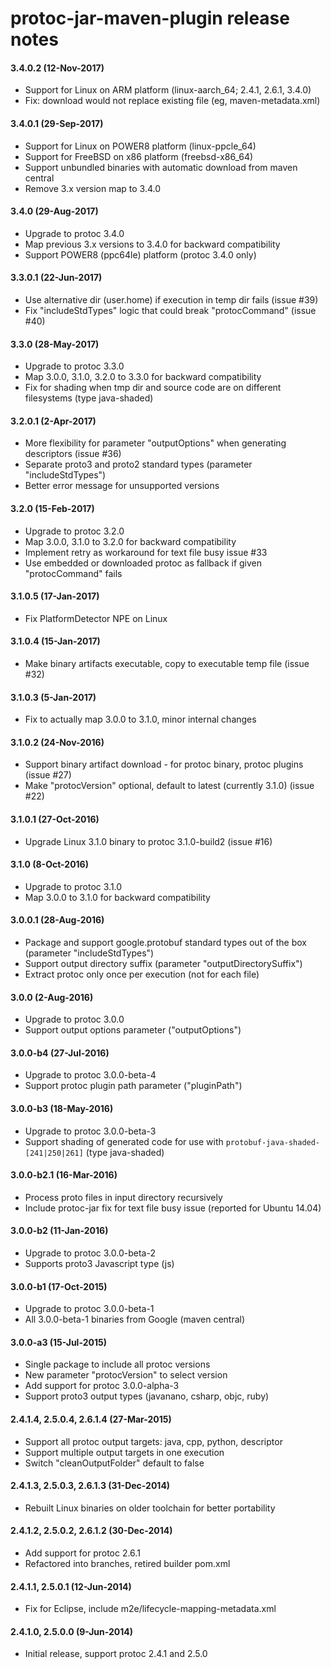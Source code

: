 protoc-jar-maven-plugin release notes
=====================================

#### 3.4.0.2 (12-Nov-2017)
* Support for Linux on ARM platform (linux-aarch_64; 2.4.1, 2.6.1, 3.4.0)
* Fix: download would not replace existing file (eg, maven-metadata.xml)

#### 3.4.0.1 (29-Sep-2017)
* Support for Linux on POWER8 platform (linux-ppcle_64)
* Support for FreeBSD on x86 platform (freebsd-x86_64)
* Support unbundled binaries with automatic download from maven central
* Remove 3.x version map to 3.4.0

#### 3.4.0 (29-Aug-2017)
* Upgrade to protoc 3.4.0
* Map previous 3.x versions to 3.4.0 for backward compatibility
* Support POWER8 (ppc64le) platform (protoc 3.4.0 only)

#### 3.3.0.1 (22-Jun-2017)
* Use alternative dir (user.home) if execution in temp dir fails (issue #39)
* Fix "includeStdTypes" logic that could break "protocCommand" (issue #40)

#### 3.3.0 (28-May-2017)
* Upgrade to protoc 3.3.0
* Map 3.0.0, 3.1.0, 3.2.0 to 3.3.0 for backward compatibility
* Fix for shading when tmp dir and source code are on different filesystems (type java-shaded)

#### 3.2.0.1 (2-Apr-2017)
* More flexibility for parameter "outputOptions" when generating descriptors (issue #36)
* Separate proto3 and proto2 standard types (parameter "includeStdTypes")
* Better error message for unsupported versions

#### 3.2.0 (15-Feb-2017)
* Upgrade to protoc 3.2.0
* Map 3.0.0, 3.1.0 to 3.2.0 for backward compatibility
* Implement retry as workaround for text file busy issue #33
* Use embedded or downloaded protoc as fallback if given "protocCommand" fails

#### 3.1.0.5 (17-Jan-2017)
* Fix PlatformDetector NPE on Linux

#### 3.1.0.4 (15-Jan-2017)
* Make binary artifacts executable, copy to executable temp file (issue #32)

#### 3.1.0.3 (5-Jan-2017)
* Fix to actually map 3.0.0 to 3.1.0, minor internal changes

#### 3.1.0.2 (24-Nov-2016)
* Support binary artifact download - for protoc binary, protoc plugins (issue #27)
* Make "protocVersion" optional, default to latest (currently 3.1.0) (issue #22)

#### 3.1.0.1 (27-Oct-2016)
* Upgrade Linux 3.1.0 binary to protoc 3.1.0-build2 (issue #16)

#### 3.1.0 (8-Oct-2016)
* Upgrade to protoc 3.1.0
* Map 3.0.0 to 3.1.0 for backward compatibility

#### 3.0.0.1 (28-Aug-2016)
* Package and support google.protobuf standard types out of the box (parameter "includeStdTypes")
* Support output directory suffix (parameter "outputDirectorySuffix")
* Extract protoc only once per execution (not for each file)

#### 3.0.0 (2-Aug-2016)
* Upgrade to protoc 3.0.0
* Support output options parameter ("outputOptions")

#### 3.0.0-b4 (27-Jul-2016)
* Upgrade to protoc 3.0.0-beta-4
* Support protoc plugin path parameter ("pluginPath")

#### 3.0.0-b3 (18-May-2016)
* Upgrade to protoc 3.0.0-beta-3
* Support shading of generated code for use with `protobuf-java-shaded-[241|250|261]` (type java-shaded)

#### 3.0.0-b2.1 (16-Mar-2016)
* Process proto files in input directory recursively
* Include protoc-jar fix for text file busy issue (reported for Ubuntu 14.04)

#### 3.0.0-b2 (11-Jan-2016)
* Upgrade to protoc 3.0.0-beta-2
* Supports proto3 Javascript type (js)

#### 3.0.0-b1 (17-Oct-2015)
* Upgrade to protoc 3.0.0-beta-1
* All 3.0.0-beta-1 binaries from Google (maven central)

#### 3.0.0-a3 (15-Jul-2015)
* Single package to include all protoc versions
* New parameter "protocVersion" to select version
* Add support for protoc 3.0.0-alpha-3
* Support proto3 output types (javanano, csharp, objc, ruby)

#### 2.4.1.4, 2.5.0.4, 2.6.1.4 (27-Mar-2015)
* Support all protoc output targets: java, cpp, python, descriptor
* Support multiple output targets in one execution
* Switch "cleanOutputFolder" default to false

#### 2.4.1.3, 2.5.0.3, 2.6.1.3 (31-Dec-2014)
* Rebuilt Linux binaries on older toolchain for better portability

#### 2.4.1.2, 2.5.0.2, 2.6.1.2 (30-Dec-2014)
* Add support for protoc 2.6.1
* Refactored into branches, retired builder pom.xml

#### 2.4.1.1, 2.5.0.1 (12-Jun-2014)
* Fix for Eclipse, include m2e/lifecycle-mapping-metadata.xml

#### 2.4.1.0, 2.5.0.0 (9-Jun-2014)
* Initial release, support protoc 2.4.1 and 2.5.0
